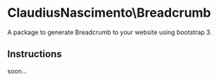 # ClaudiusNascimento\Breadcrumb

A package to generate Breadcrumb to your website using bootstrap 3.

## Instructions

soon...
